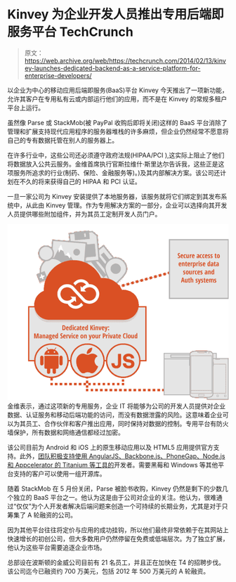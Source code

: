 # Kinvey 为企业开发人员推出专用后端即服务平台 TechCrunch

> 原文：<https://web.archive.org/web/https://techcrunch.com/2014/02/13/kinvey-launches-dedicated-backend-as-a-service-platform-for-enterprise-developers/>

以企业为中心的移动应用后端即服务(BaaS)平台 Kinvey 今天推出了一项新功能，允许其客户在专用私有云或内部运行他们的应用，而不是在 Kinvey 的常规多租户平台上运行。

虽然像 Parse 或 StackMob(被 PayPal 收购后即将关闭)这样的 BaaS 平台消除了管理和扩展支持现代应用程序的服务器堆栈的许多麻烦，但企业仍然经常不愿意将自己的专有数据托管在别人的服务器上。

在许多行业中，这些公司还必须遵守政府法规(HIPAA/PCI ),这实际上阻止了他们将数据放入公共云服务。金维首席执行官斯拉维什·斯里达尔告诉我，这些正是这项服务所追求的行业(制药、保险、金融服务等)。)及其内部解决方案。该公司还计划在不久的将来获得自己的 HIPAA 和 PCI 认证。

一旦一家公司为 Kinvey 安装提供了本地服务器，该服务就将它们绑定到其发布系统中，从此由 Kinvey 管理。作为专用解决方案的一部分，企业可以选择向其开发人员提供哪些附加组件，并为其员工定制开发人员门户。

![unnamed (3)](img/4ff1bf336282594d46397eb7c0e7cd0b.png)金维表示，通过这项新的专用服务，企业 IT 将能够为公司的开发人员提供对企业数据、认证服务和移动后端功能的访问，而没有数据泄露的风险。这意味着企业可以为其员工、合作伙伴和客户推出应用，同时保持对数据的控制。专用平台有防火墙保护，所有数据和网络通信都经过加密。

该公司目前为 Android 和 iOS 上的原生移动应用以及 HTML5 应用提供官方支持。此外，[团队积极支持使用 AngularJS、Backbone.js、PhoneGap、Node.js 和 Appcelerator 的 Titanium 等工具的](https://web.archive.org/web/20230129084831/http://devcenter.kinvey.com/backbone/guides)开发者。需要黑莓和 Windows 等其他平台支持的客户可以使用一组开源库。

随着 StackMob 在 5 月份关闭，Parse 被脸书收购，Kinvey 仍然是剩下的少数几个独立的 BaaS 平台之一。他认为这是由于公司对企业的关注。他认为，很难通过“仅仅”为个人开发者解决后端问题来创造一个可持续的长期业务，尤其是对于只筹集了 A 轮融资的公司。

因为其他平台往往将定价与应用的成功挂钩，所以他们最终非常依赖于在其网站上快速增长的初创公司，但大多数用户仍然停留在免费或低端层次。为了独立扩展，他认为这些平台需要追逐企业市场。

总部设在波斯顿的金威公司目前有 21 名员工，并且正在加快在 T4 的招聘步伐。该公司迄今已融资约 700 万美元，包括 2012 年 500 万美元的 A 轮融资。